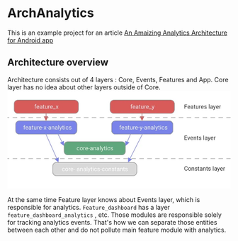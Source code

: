 # ArchAnalytics

This is an example project for an article [An Amaizing Analytics Architecture for Android app](https://proandroiddev.com/an-amazing-analytics-architecture-for-android-app-part-1-6c4304739de6)

## Architecture overview

Architecture consists out of 4 layers : Core, Events, Features and App. Core layer has no idea about other layers outside of Core.
![image](https://github.com/Kpeved/arch_analytics/blob/master/art/architecture.jpeg)

At the same time Feature layer knows about Events layer, which is responsible for analytics. `Feature_dashboard` has a layer `feature_dashboard_analytics` , etc.
Those modules are responsible solely for tracking analytics events. That's how we can separate those entities between each other and do not pollute main feature module with analytics.  
